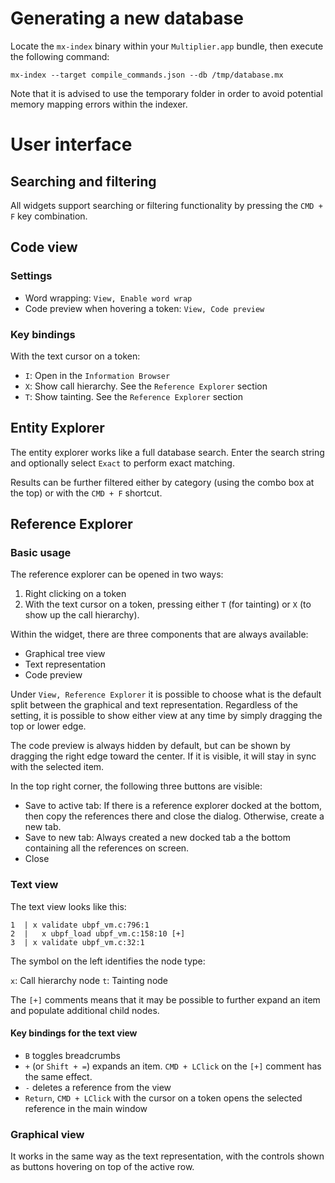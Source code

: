 # Generating a new database

Locate the `mx-index` binary within your `Multiplier.app` bundle, then execute the following command:

`mx-index --target compile_commands.json --db /tmp/database.mx`

Note that it is advised to use the temporary folder in order to avoid potential memory mapping errors within the indexer.

# User interface

## Searching and filtering

All widgets support searching or filtering functionality by pressing the `CMD + F` key combination.

## Code view

### Settings

 * Word wrapping: `View, Enable word wrap`
 * Code preview when hovering a token: `View, Code preview`

### Key bindings

With the text cursor on a token:

 * `I`: Open in the `Information Browser`
 * `X`: Show call hierarchy. See the `Reference Explorer` section
 * `T`: Show tainting. See the `Reference Explorer` section

## Entity Explorer

The entity explorer works like a full database search. Enter the search string and optionally select `Exact` to perform exact matching.

Results can be further filtered either by category (using the combo box at the top) or with the `CMD + F` shortcut.

## Reference Explorer

### Basic usage
The reference explorer can be opened in two ways:

1. Right clicking on a token
2. With the text cursor on a token, pressing either `T` (for tainting) or `X` (to show up the call hierarchy).

Within the widget, there are three components that are always available:

* Graphical tree view
* Text representation
* Code preview

Under `View, Reference Explorer` it is possible to choose what is the default split between the graphical and text representation. Regardless of the setting, it is possible to show either view at any time by simply dragging the top or lower edge.

The code preview is always hidden by default, but can be shown by dragging the right edge toward the center. If it is visible, it will stay in sync with the selected item.

In the top right corner, the following three buttons are visible:

* Save to active tab: If there is a reference explorer docked at the bottom, then copy the references there and close the dialog. Otherwise, create a new tab.
* Save to new tab: Always created a new docked tab a the bottom containing all the references on screen.
* Close

### Text view

The text view looks like this:

```
1  | x validate ubpf_vm.c:796:1
2  |   x ubpf_load ubpf_vm.c:158:10 [+]
3  | x validate ubpf_vm.c:32:1
```

The symbol on the left identifies the node type:

 `x`: Call hierarchy node
 `t`: Tainting node

The `[+]` comments means that it may be possible to further expand an item and populate additional child nodes.

#### Key bindings for the text view

* `B` toggles breadcrumbs
* `+` (or `Shift + =`) expands an item. `CMD + LClick` on the `[+]` comment has the same effect.
* `-` deletes a reference from the view
* `Return`, `CMD + LClick` with the cursor on a token opens the selected reference in the main window

### Graphical view

It works in the same way as the text representation, with the controls shown as buttons hovering on top of the active row.

